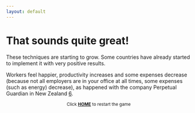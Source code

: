 ```yaml
---
layout: default
---
```


# That sounds quite great!

These techniques are starting to grow. Some countries have already started to implement it with very positive results. 

Workers feel happier, productivity increases and some expenses decrease (because not all employers are in your office at all times, some expenses (such as energy) decrease), as happened with the company Perpetual Guardian in New Zealand [6](https://sararodrig.github.io/workforce-future/references).

<small><center>Click <a href="{{ site.baseurl }}"><b>HOME</b></a> to restart the game</center></small>